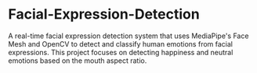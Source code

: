 # Facial-Expression-Detection
A real-time facial expression detection system that uses MediaPipe's Face Mesh and OpenCV to detect and classify human emotions from facial expressions. This project focuses on detecting happiness and neutral emotions based on the mouth aspect ratio.
